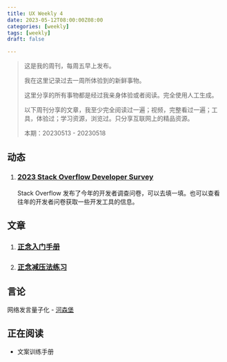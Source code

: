 ```yaml
---
title: UX Weekly 4
date: 2023-05-12T08:00:00Z08:00
categories: [weekly]
tags: [weekly]
draft: false

---
```


> 这是我的周刊，每周五早上发布。
>
> 我在这里记录过去一周所体验到的新鲜事物。
>
> 这里分享的所有事物都是经过我亲身体验或者阅读。完全使用人工生成。
>
> 以下周刊分享的文章，我至少完全阅读过一遍；视频，完整看过一遍；工具，体验过；学习资源，浏览过。只分享互联网上的精品资源。
>
> 本期：20230513 - 20230518



## 动态

1. ### [2023 Stack Overflow Developer Survey](https://stackoverflow.az1.qualtrics.com/jfe/form/SV_czLVsbnGnF4Q04e?utm_source=iterable&utm_medium=email&utm_campaign=dev-survey-2023&utm_content=take-the-survey)

   Stack Overflow 发布了今年的开发者调查问卷，可以去填一填。也可以查看往年的开发者问卷获取一些开发工具的信息。



## 文章

1. ### [正念入门手册](https://coe.nuhs.edu.sg/Mind-Science-Centre/Learn/Documents/brochures/MSC-MindGym-Mindfulness-booklet-(Chinese).pdf?continueFlag=91d4babc67162421b076fdfb08a8abf4)

2. ### [正念减压法练习](https://www.mayoclinic.org/zh-hans/healthy-lifestyle/consumer-health/in-depth/mindfulness-exercises/art-20046356)

## 言论

网络发言量子化 - [河森堡](https://m.weibo.cn/status/4890030591443186)

## 正在阅读

- 文案训练手册
